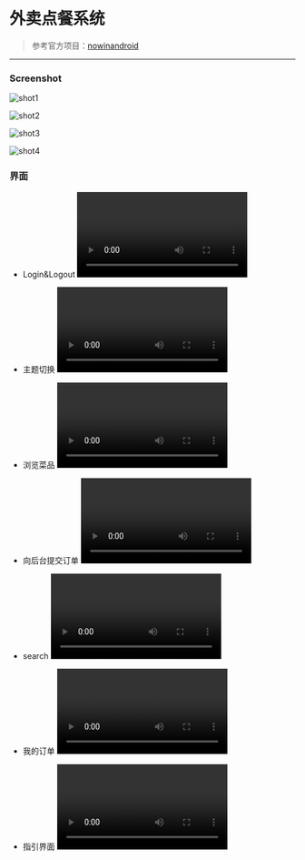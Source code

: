 # 外卖点餐系统
> 参考官方项目：[nowinandroid](https://github.com/android/nowinandroid)
---
### Screenshot


![shot1](https://github.com/cenguofei/android-foods/assets/72325667/7d77ec51-42f0-47df-aad6-a379fba45ea0)


![shot2](https://github.com/cenguofei/android-foods/assets/72325667/3e956174-3eab-4eec-a010-ddf84dbde3e2)


![shot3](https://github.com/cenguofei/android-foods/assets/72325667/658f7cfc-7f5c-40a0-9afe-e13d8b25f4a6)


![shot4](https://github.com/cenguofei/android-foods/assets/72325667/eca0f669-2df7-41b1-b0a1-99bec1253291)


### 界面
- Login&Logout
<video src="https://github.com/cenguofei/android-foods/assets/72325667/d33ae570-5121-4142-8704-3a8e76a19f90"></video>

- 主题切换
<video src="https://github.com/cenguofei/android-foods/assets/72325667/b5faf7bc-e683-476d-9953-5129f70a2d4e"></video>

- 浏览菜品
<video src="https://github.com/cenguofei/android-foods/assets/72325667/ca5b32f3-a10e-4c8c-bf35-ea5432413a54"></video>

- 向后台提交订单
<video src="https://github.com/cenguofei/android-foods/assets/72325667/b552c324-c250-43c9-8dd7-4d3bc7b5e6ae"></video>

- search
<video src="https://github.com/cenguofei/android-foods/assets/72325667/623bfdb4-ea69-47cc-a98c-588cc4d23062"></video>

- 我的订单
<video src="https://github.com/cenguofei/android-foods/assets/72325667/dc4f9ad9-ceab-48eb-a68d-1315e5e5d20c"></video>

- 指引界面
<video src="https://github.com/cenguofei/android-foods/assets/72325667/27c42b7d-8b94-4c56-9b6f-b6f265897478"></video>
















